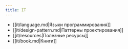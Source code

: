 ```yaml
---
title: IT
---
```

- [[it/language.md|Языки программирования]]
- [[it/design-pattern.md|Паттерны проектирования]]
- [[it/resources|Полезные ресурсы]]
- [[it/book.md|Книги]]
